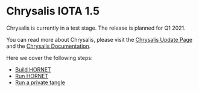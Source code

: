 # Chrysalis IOTA 1.5

Chrysalis is currently in a test stage. The release is planned for Q1 2021.

You can read more about Chrysalis, please visit the [Chrysalis Update Page](https://chrysalis.iota.org/) and the [Chrysalis Documentation](https://chrysalis.docs.iota.org/).

Here we cover the following steps:

- [Build HORNET](./build.md)
- [Run HORNET](./run.md)
- [Run a private tangle](./private_tangle.md)